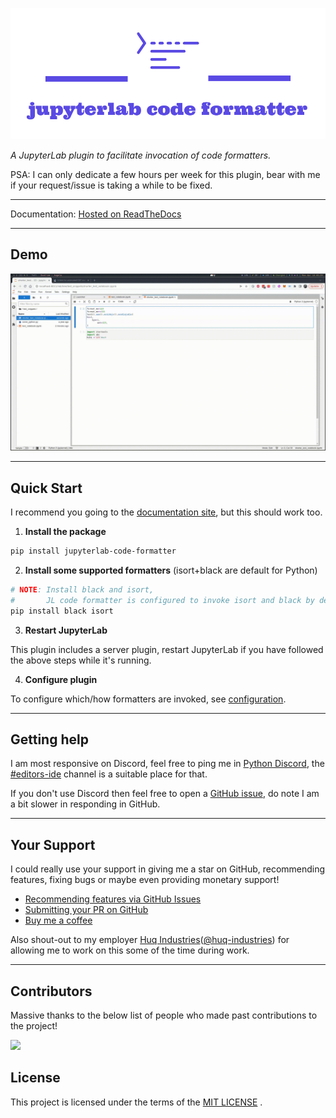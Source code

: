 ![](docs/logo.png)

*A JupyterLab plugin to facilitate invocation of code formatters.*

PSA: I can only dedicate a few hours per week for this plugin, bear with me if your request/issue is taking a while to be fixed.

----

Documentation: [Hosted on ReadTheDocs](https://jupyterlab-code-formatter.readthedocs.io/)

----

## Demo

![](docs/_static/format-all.gif)

----

## Quick Start

I recommend you going to the [documentation site](https://jupyterlab-code-formatter.readthedocs.io/#quick-start), but this should work too.

1. **Install the package**
```bash
pip install jupyterlab-code-formatter
```

2. **Install some supported formatters** (isort+black are default for Python)
```bash
# NOTE: Install black and isort,
#       JL code formatter is configured to invoke isort and black by default
pip install black isort
```

3. **Restart JupyterLab**

This plugin includes a server plugin, restart JupyterLab if you have followed the above steps while it's running.

4. **Configure plugin**

To configure which/how formatters are invoked, see [configuration](https://jupyterlab-code-formatter.readthedocs.io/configuration.html).

----

## Getting help

I am most responsive on Discord, feel free to ping me in [Python Discord](https://discord.com/invite/python), the [#editors-ide](https://discord.com/channels/267624335836053506/813178633006350366) channel is a suitable place for that.

If you don't use Discord then feel free to open a [GitHub issue](https://github.com/ryantam626/jupyterlab_code_formatter/issues), do note I am a bit slower in responding in GitHub.

----

## Your Support

I could really use your support in giving me a star on GitHub, recommending features, fixing bugs or maybe even providing monetary support!

- [Recommending features via GitHub Issues](https://github.com/ryantam626/jupyterlab_code_formatter/issues)
- [Submitting your PR on GitHub](https://github.com/ryantam626/jupyterlab_code_formatter/pulls)
- [Buy me a coffee](https://www.buymeacoffee.com/ryantam626)

Also shout-out to my employer [Huq Industries](https://huq.io/)([@huq-industries](https://github.com/huq-industries)) for allowing me to work on this some of the time during work.

----

## Contributors

Massive thanks to the below list of people who made past contributions to the project!

<a href="https://github.com/ryantam626/jupyterlab_code_formatter/graphs/contributors">
  <img src="https://contrib.rocks/image?repo=ryantam626/jupyterlab_code_formatter" />
</a>

## License

This project is licensed under the terms of the [MIT LICENSE](LICENSE) .
